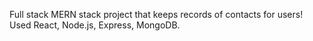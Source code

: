 Full stack MERN stack project that keeps records of contacts for users! Used React, Node.js, Express, MongoDB.
